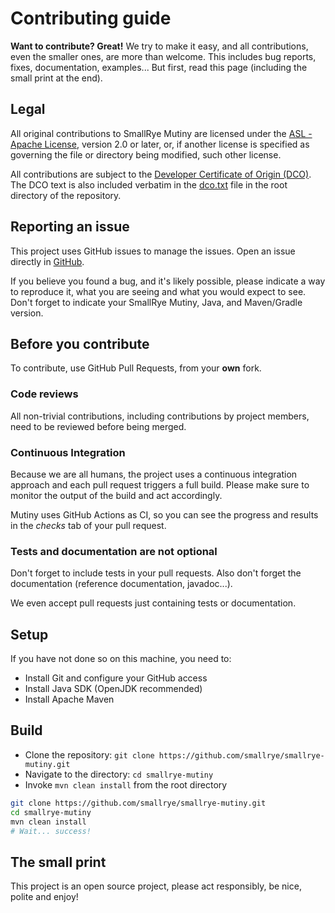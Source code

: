 # Contributing guide

**Want to contribute? Great!** 
We try to make it easy, and all contributions, even the smaller ones, are more than welcome.
This includes bug reports, fixes, documentation, examples... 
But first, read this page (including the small print at the end).

## Legal

All original contributions to SmallRye Mutiny are licensed under the
[ASL - Apache License](https://www.apache.org/licenses/LICENSE-2.0),
version 2.0 or later, or, if another license is specified as governing the file or directory being
modified, such other license.

All contributions are subject to the [Developer Certificate of Origin (DCO)](https://developercertificate.org/).
The DCO text is also included verbatim in the [dco.txt](dco.txt) file in the root directory of the repository.

## Reporting an issue

This project uses GitHub issues to manage the issues. 
Open an issue directly in [GitHub](https://github.com/smallrye/smallrye-mutiny/issues).

If you believe you found a bug, and it's likely possible, please indicate a way to reproduce it, what you are seeing and what you would expect to see.
Don't forget to indicate your SmallRye Mutiny, Java, and Maven/Gradle version. 

## Before you contribute

To contribute, use GitHub Pull Requests, from your **own** fork.

### Code reviews

All non-trivial contributions, including contributions by project members, need to be reviewed before being merged.

### Continuous Integration

Because we are all humans, the project uses a continuous integration approach and each pull request triggers a full build.
Please make sure to monitor the output of the build and act accordingly.

Mutiny uses GitHub Actions as CI, so you can see the progress and results in the _checks_ tab of your pull request.

### Tests and documentation are not optional

Don't forget to include tests in your pull requests. 
Also don't forget the documentation (reference documentation, javadoc...).

We even accept pull requests just containing tests or documentation.

## Setup

If you have not done so on this machine, you need to:
 
* Install Git and configure your GitHub access
* Install Java SDK (OpenJDK recommended)
* Install Apache Maven

## Build

* Clone the repository: `git clone https://github.com/smallrye/smallrye-mutiny.git`
* Navigate to the directory: `cd smallrye-mutiny`
* Invoke `mvn clean install` from the root directory

```bash
git clone https://github.com/smallrye/smallrye-mutiny.git
cd smallrye-mutiny
mvn clean install
# Wait... success!
```

## The small print

This project is an open source project, please act responsibly, be nice, polite and enjoy!
